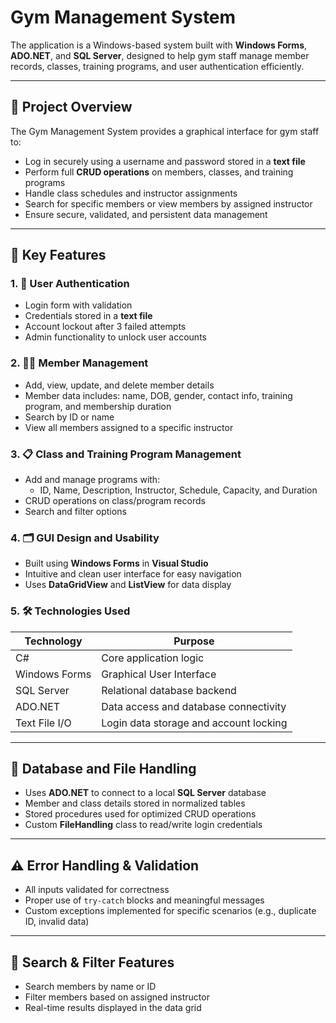 # Gym Management System

The application is a Windows-based system built with **Windows Forms**, **ADO.NET**, and **SQL Server**, designed to help gym staff manage member records, classes, training programs, and user authentication efficiently.

---

## 📌 Project Overview

The Gym Management System provides a graphical interface for gym staff to:
- Log in securely using a username and password stored in a **text file**
- Perform full **CRUD operations** on members, classes, and training programs
- Handle class schedules and instructor assignments
- Search for specific members or view members by assigned instructor
- Ensure secure, validated, and persistent data management

---

## 🧩 Key Features

### 1. 🔐 User Authentication
- Login form with validation
- Credentials stored in a **text file**
- Account lockout after 3 failed attempts
- Admin functionality to unlock user accounts

### 2. 🧑‍💼 Member Management
- Add, view, update, and delete member details
- Member data includes: name, DOB, gender, contact info, training program, and membership duration
- Search by ID or name
- View all members assigned to a specific instructor

### 3. 📋 Class and Training Program Management
- Add and manage programs with:
  - ID, Name, Description, Instructor, Schedule, Capacity, and Duration
- CRUD operations on class/program records
- Search and filter options

### 4. 🗂 GUI Design and Usability
- Built using **Windows Forms** in **Visual Studio**
- Intuitive and clean user interface for easy navigation
- Uses **DataGridView** and **ListView** for data display

### 5. 🛠 Technologies Used
| Technology      | Purpose                                      |
|-----------------|----------------------------------------------|
| C#              | Core application logic                        |
| Windows Forms   | Graphical User Interface                     |
| SQL Server      | Relational database backend                  |
| ADO.NET         | Data access and database connectivity        |
| Text File I/O   | Login data storage and account locking       |

---

## 💾 Database and File Handling

- Uses **ADO.NET** to connect to a local **SQL Server** database
- Member and class details stored in normalized tables
- Stored procedures used for optimized CRUD operations
- Custom **FileHandling** class to read/write login credentials

---

## ⚠️ Error Handling & Validation

- All inputs validated for correctness
- Proper use of `try-catch` blocks and meaningful messages
- Custom exceptions implemented for specific scenarios (e.g., duplicate ID, invalid data)

---

## 🔎 Search & Filter Features

- Search members by name or ID
- Filter members based on assigned instructor
- Real-time results displayed in the data grid
